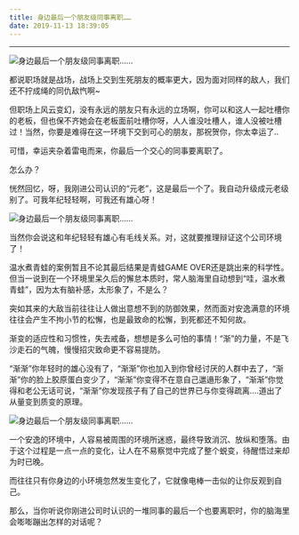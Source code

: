 ```yaml
---
title: 身边最后一个朋友级同事离职……
date: 2019-11-13 18:39:05
---
```


--- 

 ![身边最后一个朋友级同事离职……](http://p9.pstatp.com/large/19f30001bff6ee5abda7)

 都说职场就是战场，战场上交到生死朋友的概率更大，因为面对同样的敌人，我们还不拧成绳的同仇敌忾啊~

 但职场上风云变幻，没有永远的朋友只有永远的立场啊，你可以和这人一起吐槽你的老板，但也保不齐她会在老板面前吐槽你呀，人人谁没吐槽人，谁人没被吐槽过！当然，你要是难得在这一环境下交到可心的朋友，那祝贺你，你太幸运了..

 可惜，幸运夹杂着雷电而来，你最后一个交心的同事要离职了。

 怎么办？

 恍然回忆，呀，我刚进公司认识的“元老”，这是最后一个了。我自动升级成元老级别了。可我年纪轻轻啊，可我还有雄心呀！

 ![身边最后一个朋友级同事离职……](http://p1.pstatp.com/large/19ed00036b021cab0905)

 当然你会说这和年纪轻轻有雄心有毛线关系。对，这就要推理辩证这个公司环境了！

 温水煮青蛙的案例暂且不论其最后结果是青蛙GAME OVER还是跳出来的科学性。但当一说到在一个环境里呆久后的懈怠本质时，常人脑海里自动想到“哇，温水煮青蛙”，因为太有脑补感，太形象了，不是么？

 突如其来的大敌当前往往让人做出意想不到的防御效果，然而面对安逸满意的环境往往会产生不拘小节的松懈，也是最致命的松懈，到死都还不知何故。

 渐变的适应性和习惯性，失去戒备，想想是多么可怕的事情！“渐”的力量，不是飞沙走石的气魄，慢慢招灾致命更不容易提防。

 “渐渐”你年轻时的雄心没有了，“渐渐”你也加入到你曾经讨厌的人群中去了，“渐渐”你的脸上胶原蛋白变少了，“渐渐”你变得不在意自己邋遢形象了，“渐渐”你觉得和老公无话可说，“渐渐”你发现孩子有了自己的世界已与你变得疏离....道出了从量变到质变的原理。

 ![身边最后一个朋友级同事离职……](http://p1.pstatp.com/large/19ec0001db7aa57207ee)

 一个安逸的环境中，人容易被周围的环境所迷惑，最终导致消沉、放纵和堕落。由于这个过程是一点一点的变化，让人在不易察觉中完成了整个蜕变，待醒悟过来却为时已晚。

 而往往只有你身边的小环境忽然发生变化了，它就像电棒一击似的让你反观到自己。

 那么，当你听说你刚进公司时认识的一堆同事的最后一个也要离职时，你的脑海里会嘭嘭蹦出怎样的对话呢？
